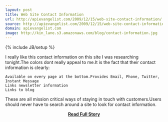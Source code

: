 ```yaml
---
layout: post
title: Web Site Contact Information
url: http://apievangelist.com/2009/12/15/web-site-contact-information/
source: http://apievangelist.com/2009/12/15/web-site-contact-information/
domain: apievangelist.com
image: http://kin_lane.s3.amazonaws.com/blog/contact-information.jpg
---
```

{% include JB/setup %}<p>I really like this contact information on this site I was researching tonight.The colors dont really appeal to me.It is the fact that their contact information is clearly:

	Available on every page at the bottom.Provides Email, Phone, Twitter, Instant Message
	Links newsletter information
	Links to blog

These are all mission critical ways of staying in touch with customers.Users should never have to search around a site to look for contact information.</p>
<center><p><a href="http://apievangelist.com/2009/12/15/web-site-contact-information/" style='padding:25px; font-sze:18px; font-weight: bold;'>Read Full Story</a></p></center>

